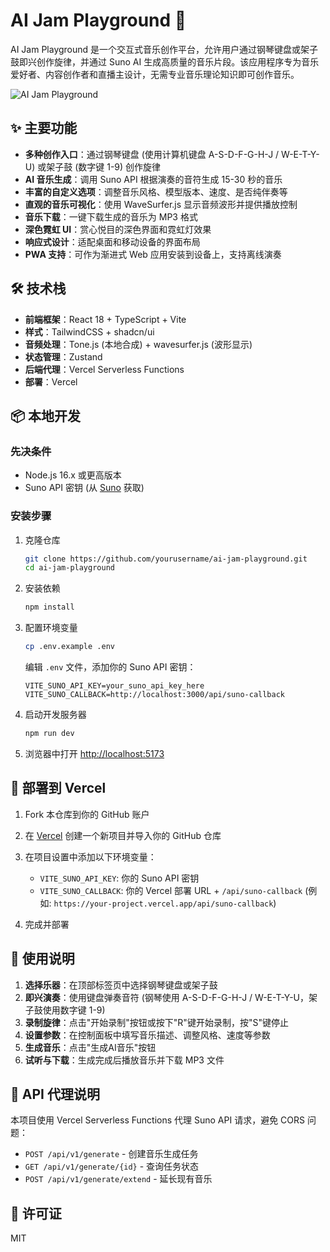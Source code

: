# AI Jam Playground 🎵

AI Jam Playground 是一个交互式音乐创作平台，允许用户通过钢琴键盘或架子鼓即兴创作旋律，并通过 Suno AI 生成高质量的音乐片段。该应用程序专为音乐爱好者、内容创作者和直播主设计，无需专业音乐理论知识即可创作音乐。

![AI Jam Playground](public/screenshot.png)

## ✨ 主要功能

- **多种创作入口**：通过钢琴键盘 (使用计算机键盘 A-S-D-F-G-H-J / W-E-T-Y-U) 或架子鼓 (数字键 1-9) 创作旋律
- **AI 音乐生成**：调用 Suno API 根据演奏的音符生成 15-30 秒的音乐
- **丰富的自定义选项**：调整音乐风格、模型版本、速度、是否纯伴奏等
- **直观的音乐可视化**：使用 WaveSurfer.js 显示音频波形并提供播放控制
- **音乐下载**：一键下载生成的音乐为 MP3 格式
- **深色霓虹 UI**：赏心悦目的深色界面和霓虹灯效果
- **响应式设计**：适配桌面和移动设备的界面布局
- **PWA 支持**：可作为渐进式 Web 应用安装到设备上，支持离线演奏

## 🛠️ 技术栈

- **前端框架**：React 18 + TypeScript + Vite
- **样式**：TailwindCSS + shadcn/ui
- **音频处理**：Tone.js (本地合成) + wavesurfer.js (波形显示)
- **状态管理**：Zustand
- **后端代理**：Vercel Serverless Functions
- **部署**：Vercel

## 📦 本地开发

### 先决条件

- Node.js 16.x 或更高版本
- Suno API 密钥 (从 [Suno](https://suno.ai) 获取)

### 安装步骤

1. 克隆仓库
   ```bash
   git clone https://github.com/yourusername/ai-jam-playground.git
   cd ai-jam-playground
   ```

2. 安装依赖
   ```bash
   npm install
   ```

3. 配置环境变量
   ```bash
   cp .env.example .env
   ```
   编辑 `.env` 文件，添加你的 Suno API 密钥：
   ```
   VITE_SUNO_API_KEY=your_suno_api_key_here
   VITE_SUNO_CALLBACK=http://localhost:3000/api/suno-callback
   ```

4. 启动开发服务器
   ```bash
   npm run dev
   ```

5. 浏览器中打开 [http://localhost:5173](http://localhost:5173)

## 🚀 部署到 Vercel

1. Fork 本仓库到你的 GitHub 账户

2. 在 [Vercel](https://vercel.com) 创建一个新项目并导入你的 GitHub 仓库

3. 在项目设置中添加以下环境变量：
   - `VITE_SUNO_API_KEY`: 你的 Suno API 密钥
   - `VITE_SUNO_CALLBACK`: 你的 Vercel 部署 URL + `/api/suno-callback` (例如: `https://your-project.vercel.app/api/suno-callback`)

4. 完成并部署

## 📝 使用说明

1. **选择乐器**：在顶部标签页中选择钢琴键盘或架子鼓
2. **即兴演奏**：使用键盘弹奏音符 (钢琴使用 A-S-D-F-G-H-J / W-E-T-Y-U，架子鼓使用数字键 1-9)
3. **录制旋律**：点击"开始录制"按钮或按下"R"键开始录制，按"S"键停止
4. **设置参数**：在控制面板中填写音乐描述、调整风格、速度等参数
5. **生成音乐**：点击"生成AI音乐"按钮
6. **试听与下载**：生成完成后播放音乐并下载 MP3 文件

## 🔄 API 代理说明

本项目使用 Vercel Serverless Functions 代理 Suno API 请求，避免 CORS 问题：

- `POST /api/v1/generate` - 创建音乐生成任务
- `GET /api/v1/generate/{id}` - 查询任务状态
- `POST /api/v1/generate/extend` - 延长现有音乐

## 📄 许可证

MIT 